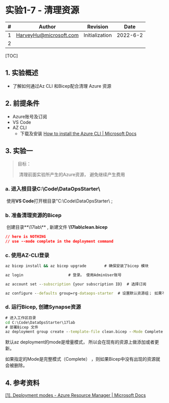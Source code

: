 # 实验1-7 - 清理资源

| #    | Author                 | Revision       | Date     |
| ---- | ---------------------- | -------------- | -------- |
| 1    | HarveyHu@microsoft.com | Initialization | 2022-6-2 |
| 2    |                        |                |          |



[TOC]





## 1. 实验概述

- 了解如何通过Az CLI 和Bicep配合清理 Azure 资源



## 2. 前提条件

- Azure账号及订阅
- VS Code
- AZ CLI
  - 下载及安装 [How to install the Azure CLI | Microsoft Docs](https://docs.microsoft.com/en-us/cli/azure/install-azure-cli)



## 3. 实验一

> 目标：
>
> ​       清理前面实验所产生的Azure资源， 避免继续产生费用

### a.  进入根目录C:\Code\DataOpsStarter\

​	      使用**VS Code**打开根目录"C:\Code\DataOpsStarter\ ; 

### b. 准备清理资源的Bicep

​		 创建目录**\17lab\\** , 新建文件 **\17lab\clean.bicep**

~~~json
// here is NOTHING
// use --mode complete in the deployment command
~~~



### c.  使用AZ-CLI登录

~~~cmd
az bicep install && az bicep upgrade        # 确保安装了bicep 模块

az login					# 登录。 使用AdminUser账号

az account set --subscription {your subscription ID}  # 选择订阅

az configure --defaults group=rg-dataops-starter  # 设置默认资源组； 如果不设默认， 则后面每个命令需要单独指定一次。
~~~



### d. 运行Bicep, 创建Synapse资源

~~~cmd
# 进入工作区目录
cd C:\Code\DataOpsStarter\17lab
# 部署Bicep 文件
az deployment group create --template-file clean.bicep --Mode Complete
~~~



默认az deployment的mode是增量模式， 所以会在现有的资源上做添加或者更新。 

如果指定的Mode是完整模式（Complete） ，则如果Bicep中没有出现的资源就会被删除。



## 4. 参考资料

[[1]. Deployment modes - Azure Resource Manager | Microsoft Docs](https://docs.microsoft.com/en-us/azure/azure-resource-manager/templates/deployment-modes)
